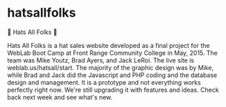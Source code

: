 # hatsallfolks
:tophat: Hats All Folks :tophat:

Hats All Folks is a hat sales website developed as a final project for the WebLab Boot Camp at Front Range Community College in May, 2015. The team was Mike Youtz, Brad Ayers, and Jack LeRoi. The live site is weblab.us/hatsall/start. The majority of the graphic design was by Mike, while Brad and Jack did the Javascript and PHP coding and the database design and management. It is a prototype and not everything works perfectly right now. We're still upgrading it with features and ideas. Check back next week and see what's new.

